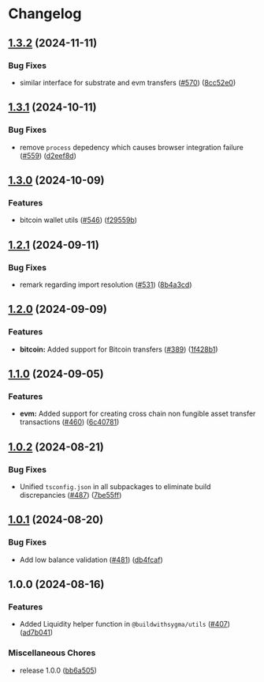 # Changelog

## [1.3.2](https://github.com/sygmaprotocol/sygma-sdk/compare/utils-v1.3.1...utils-v1.3.2) (2024-11-11)


### Bug Fixes

* similar interface for substrate and evm transfers ([#570](https://github.com/sygmaprotocol/sygma-sdk/issues/570)) ([8cc52e0](https://github.com/sygmaprotocol/sygma-sdk/commit/8cc52e0f44c52ddba0a3908caed4f12870f9894c))

## [1.3.1](https://github.com/sygmaprotocol/sygma-sdk/compare/utils-v1.3.0...utils-v1.3.1) (2024-10-11)


### Bug Fixes

* remove `process` depedency which causes browser integration failure ([#559](https://github.com/sygmaprotocol/sygma-sdk/issues/559)) ([d2eef8d](https://github.com/sygmaprotocol/sygma-sdk/commit/d2eef8dfcea2aef6a40015c840ea39b9fe264505))

## [1.3.0](https://github.com/sygmaprotocol/sygma-sdk/compare/utils-v1.2.1...utils-v1.3.0) (2024-10-09)


### Features

* bitcoin wallet utils ([#546](https://github.com/sygmaprotocol/sygma-sdk/issues/546)) ([f29559b](https://github.com/sygmaprotocol/sygma-sdk/commit/f29559b7ca730640bb8a1697fc7b3fb8cc4f89c3))

## [1.2.1](https://github.com/sygmaprotocol/sygma-sdk/compare/utils-v1.2.0...utils-v1.2.1) (2024-09-11)


### Bug Fixes

* remark regarding import resolution ([#531](https://github.com/sygmaprotocol/sygma-sdk/issues/531)) ([8b4a3cd](https://github.com/sygmaprotocol/sygma-sdk/commit/8b4a3cd1dc70ff2027e80bb8cd6926ad5fb02f33))

## [1.2.0](https://github.com/sygmaprotocol/sygma-sdk/compare/utils-v1.1.0...utils-v1.2.0) (2024-09-09)


### Features

* **bitcoin:** Added support for Bitcoin transfers ([#389](https://github.com/sygmaprotocol/sygma-sdk/issues/389)) ([1f428b1](https://github.com/sygmaprotocol/sygma-sdk/commit/1f428b1b4d8dd0a6b04488f532f3e9d10c5d1b15))

## [1.1.0](https://github.com/sygmaprotocol/sygma-sdk/compare/utils-v1.0.2...utils-v1.1.0) (2024-09-05)


### Features

* **evm:** Added support for creating cross chain non fungible asset transfer transactions ([#460](https://github.com/sygmaprotocol/sygma-sdk/issues/460)) ([6c40781](https://github.com/sygmaprotocol/sygma-sdk/commit/6c40781593c927a06a42f593c511520f41d028d5))

## [1.0.2](https://github.com/sygmaprotocol/sygma-sdk/compare/utils-v1.0.1...utils-v1.0.2) (2024-08-21)


### Bug Fixes

* Unified `tsconfig.json` in all subpackages to eliminate build discrepancies ([#487](https://github.com/sygmaprotocol/sygma-sdk/issues/487)) ([7be55ff](https://github.com/sygmaprotocol/sygma-sdk/commit/7be55ffed0dc079887ba7bfe11917dda4ddf890b))

## [1.0.1](https://github.com/sygmaprotocol/sygma-sdk/compare/utils-v1.0.0...utils-v1.0.1) (2024-08-20)


### Bug Fixes

* Add low balance validation  ([#481](https://github.com/sygmaprotocol/sygma-sdk/issues/481)) ([db4fcaf](https://github.com/sygmaprotocol/sygma-sdk/commit/db4fcaf879e673674bd5c1cf97b86bab59c4a0ff))

## 1.0.0 (2024-08-16)


### Features

* Added Liquidity helper function in `@buildwithsygma/utils` ([#407](https://github.com/sygmaprotocol/sygma-sdk/issues/407)) ([ad7b041](https://github.com/sygmaprotocol/sygma-sdk/commit/ad7b041fd0ae510e3b91cf171ed9db15fccc1a2a))


### Miscellaneous Chores

* release 1.0.0 ([bb6a505](https://github.com/sygmaprotocol/sygma-sdk/commit/bb6a5053d843960f445f0dacebe101745f4d908f))
